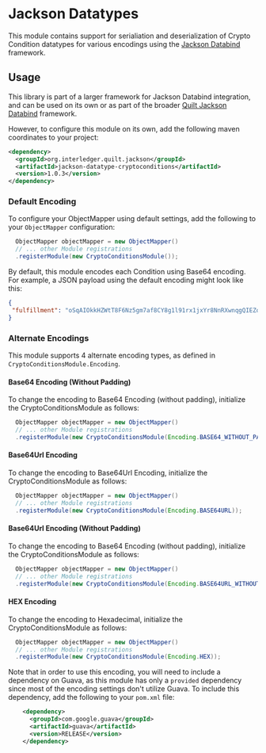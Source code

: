 # Jackson Datatypes
This module contains support for serialiation and deserialization of Crypto Condition datatypes
for various encodings using the [Jackson Databind](https://github.com/FasterXML/jackson-databind/issues) 
framework. 

## Usage
This library is part of a larger framework for Jackson Databind integration, and can be used on its
own or as part of the broader [Quilt Jackson Databind](../README.md) framework.

However, to configure this module on its own, add the following maven coordinates to your project: 

```xml
<dependency>
  <groupId>org.interledger.quilt.jackson</groupId>
  <artifactId>jackson-datatype-cryptoconditions</artifactId>
  <version>1.0.3</version>
</dependency>
```

### Default Encoding
To configure your ObjectMapper using default settings, add the following to your `ObjectMapper` 
configuration:

```java
  ObjectMapper objectMapper = new ObjectMapper()
  // ... other Module registrations
  .registerModule(new CryptoConditionsModule());
```

By default, this module encodes each Condition using Base64 encoding. For example, a JSON payload 
using the default encoding might look like this:

```json
{
 "fulfillment": "oSqAIOkkHZWtT8F6Nz5gm7af8CY8g1l91rx1jxYr8NnRXwnqgQIEZoICB4A="
}
```

### Alternate Encodings
This module supports 4 alternate encoding types, as defined in `CryptoConditionsModule.Encoding`.

#### Base64 Encoding (Without Padding)
To change the encoding to Base64 Encoding (without padding), initialize the CryptoConditionsModule 
as follows:

```java
  ObjectMapper objectMapper = new ObjectMapper()
  // ... other Module registrations
  .registerModule(new CryptoConditionsModule(Encoding.BASE64_WITHOUT_PADDING));
```

#### Base64Url Encoding
To change the encoding to Base64Url Encoding, initialize the CryptoConditionsModule 
as follows:

```java
  ObjectMapper objectMapper = new ObjectMapper()
  // ... other Module registrations
  .registerModule(new CryptoConditionsModule(Encoding.BASE64URL));
```


#### Base64Url Encoding (Without Padding)
To change the encoding to Base64 Encoding (without padding), initialize the CryptoConditionsModule 
as follows:

```java
  ObjectMapper objectMapper = new ObjectMapper()
  // ... other Module registrations
  .registerModule(new CryptoConditionsModule(Encoding.BASE64URL_WITHOUT_PADDING));
```

#### HEX Encoding
To change the encoding to Hexadecimal, initialize the CryptoConditionsModule as follows:
```java
  ObjectMapper objectMapper = new ObjectMapper()
  // ... other Module registrations
  .registerModule(new CryptoConditionsModule(Encoding.HEX));
```

Note that in order to use this encoding, you will need to include a dependency on Guava, as this 
module has only a `provided` dependency since most of the encoding settings don't utilize Guava. To 
include this dependency, add the following to your `pom.xml` file:

```xml
    <dependency>
      <groupId>com.google.guava</groupId>
      <artifactId>guava</artifactId>
      <version>RELEASE</version>
    </dependency>
```
